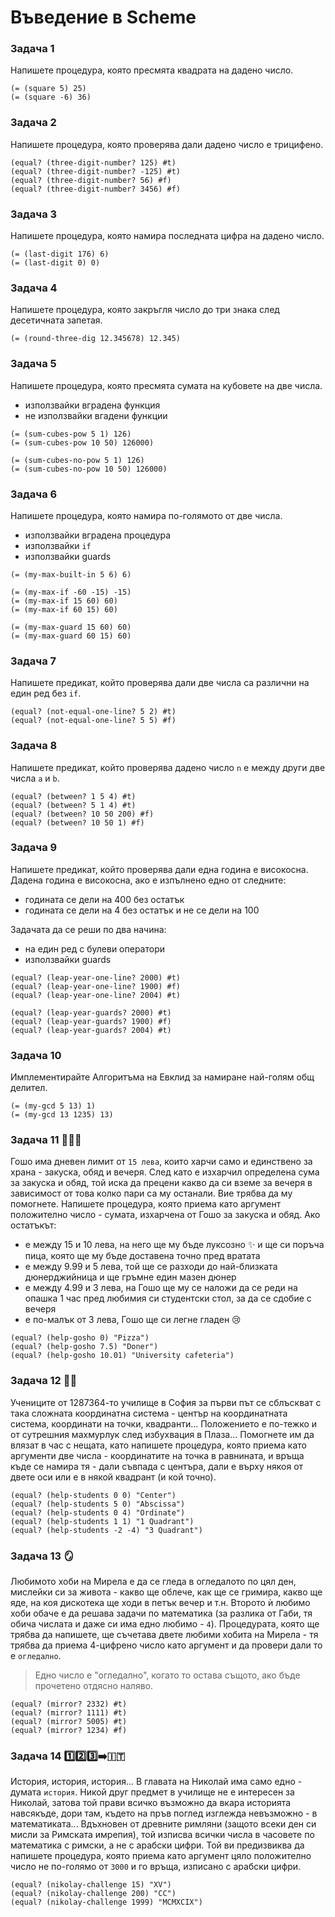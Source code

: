 # Въведение в Scheme

### Задача 1
Напишете процедура, която пресмята квадрата на дадено число.

```racket
(= (square 5) 25)
(= (square -6) 36)
```

### Задача 2
Напишете процедура, която проверява дали дадено число е трицифено.

```racket
(equal? (three-digit-number? 125) #t)
(equal? (three-digit-number? -125) #t)
(equal? (three-digit-number? 56) #f)
(equal? (three-digit-number? 3456) #f)
```

### Задача 3
Напишете процедура, която намира последната цифра на дадено число.

```racket
(= (last-digit 176) 6)
(= (last-digit 0) 0)
```

### Задача 4
Напишете процедура, която закръгля число до три знака след десетичната запетая.

```racket
(= (round-three-dig 12.345678) 12.345)
```

### Задача 5
Напишете процедура, която пресмята сумата на кубовете на две числа.
 - използвайки вградена функция
 - не използвайки вгадени функции

```racket
(= (sum-cubes-pow 5 1) 126)
(= (sum-cubes-pow 10 50) 126000)

(= (sum-cubes-no-pow 5 1) 126)
(= (sum-cubes-no-pow 10 50) 126000)
```

### Задача 6
Напишете процедура, която намира по-голямото от две числа.
 - използвайки вградена процедура
 - използвайки `if`
 - използвайки guards

 ```racket
(= (my-max-built-in 5 6) 6)

(= (my-max-if -60 -15) -15)
(= (my-max-if 15 60) 60)
(= (my-max-if 60 15) 60)

(= (my-max-guard 15 60) 60)
(= (my-max-guard 60 15) 60)
 ```

### Задача 7
Напишете предикат, който проверява дали две числа са различни на един ред без `if`.

```racket
(equal? (not-equal-one-line? 5 2) #t)
(equal? (not-equal-one-line? 5 5) #f)
```

### Задача 8
Напишете предикат, който проверява дадено число `n` е между други две числа `a` и `b`.

```racket
(equal? (between? 1 5 4) #t)
(equal? (between? 5 1 4) #t)
(equal? (between? 10 50 200) #f)
(equal? (between? 10 50 1) #f)
```

### Задача 9
Напишете предикат, който проверява дали една година е високосна. Дадена година е високосна, ако е изпълнено едно от следните:
 - годината се дели на 400 без остатък
 - годината се дели на 4 без остатък и не се дели на 100

Задачата да се реши по два начина:
 - на един ред с булеви оператори
 - използвайки guards

```racket
(equal? (leap-year-one-line? 2000) #t)
(equal? (leap-year-one-line? 1900) #f)
(equal? (leap-year-one-line? 2004) #t)

(equal? (leap-year-guards? 2000) #t)
(equal? (leap-year-guards? 1900) #f)
(equal? (leap-year-guards? 2004) #t)
```

### Задача 10
Имплементирайте Алгоритъма на Евклид за намиране най-голям общ делител.

```racket
(= (my-gcd 5 13) 1)
(= (my-gcd 13 1235) 13)
```

### Задача 11 :pizza::burrito::shallow_pan_of_food:	
Гошо има дневен лимит от `15 лева`, които харчи само и единствено за храна - закуска, обяд и вечеря. След като е изхарчил определена сума за закуска и обяд, той иска да прецени какво да си вземе за вечеря в зависимост от това колко пари са му останали. Вие трябва да му помогнете. Напишете процедура, която приема като аргумент положително число - сумата, изхарчена от Гошо за закуска и обяд. Ако остатъкът:
 - е между 15 и 10 лева, на него ще му бъде луксозно :sparkles:	и ще си поръча пица, която ще му бъде доставена точно пред вратата 
 - е между 9.99 и 5 лева, той ще се разходи до най-близката дюнерджийница и ще гръмне един мазен дюнер
 - е между 4.99 и 3 лева, на Гошо ще му се наложи да се реди на опашка 1 час пред любимия си студентски стол, за да се сдобие с вечеря
 - е по-малък от 3 лева, Гошо ще си легне гладен :cry:

```racket
(equal? (help-gosho 0) "Pizza")
(equal? (help-gosho 7.5) "Doner")
(equal? (help-gosho 10.01) "University cafeteria")
```

### Задача 12 :face_with_spiral_eyes:
Учениците от 1287364-то училище в София за първи път се сблъскват с така сложната координатна система - център на координатната система, координати на точки, квадранти... Положението е по-тежко и от сутрешния махмурлук след избухвация в Плаза... Помогнете им да влязат в час с нещата, като напишете процедура, която приема като аргументи две числа - координатите на точка в равнината, и връща къде се намира тя - дали съвпада с центъра, дали е върху някоя от двете оси или е в някой квадрант (и кой точно).

```racket
(equal? (help-students 0 0) "Center")
(equal? (help-students 5 0) "Abscissa")
(equal? (help-students 0 4) "Ordinate")
(equal? (help-students 1 1) "1 Quadrant")
(equal? (help-students -2 -4) "3 Quadrant")
```

### Задача 13 :mirror:	
Любимото хоби на Мирела е да се гледа в огледалото по цял ден, мислейки си за живота - какво ще облече, как ще се гримира, какво ще яде, на коя дискотека ще ходи в петък вечер и т.н. Второто ѝ любимо хоби обаче е да решава задачи по математика (за разлика от Габи, тя обича числата и даже си има едно любимо - `4`). Процедурата, която ще трябва да напишете, ще съчетава двете любими хобита на Мирела - тя трябва да приема 4-цифрено число като аргумент и да провери дали то е `огледално`.
> Едно число е "огледално", когато то остава същото, ако бъде прочетено отдясно наляво.

```racket
(equal? (mirror? 2332) #t)
(equal? (mirror? 1111) #t)
(equal? (mirror? 5005) #t)
(equal? (mirror? 1234) #f)
```

### Задача 14 :one::two::three::arrow_right::it:
История, история, история... В главата на Николай има само едно - думата `история`. Никой друг предмет в училище не е интересен за Николай, затова той прави всичко възможно да вкара историята навсякъде, дори там, където на пръв поглед изглежда невъзможно - в математиката... Вдъхновен от древните римляни (защото всеки ден си мисли за Римската имрепия), той изписва всички числа в часовете по математика с римски, а не с арабски цифри. Той ви предизвиква да напишете процедура, която приема като аргумент цяло положително число не по-голямо от `3000` и го връща, изписано с арабски цифри.

```racket
(equal? (nikolay-challenge 15) "XV")
(equal? (nikolay-challenge 200) "CC")
(equal? (nikolay-challenge 1999) "MCMXCIX")
```